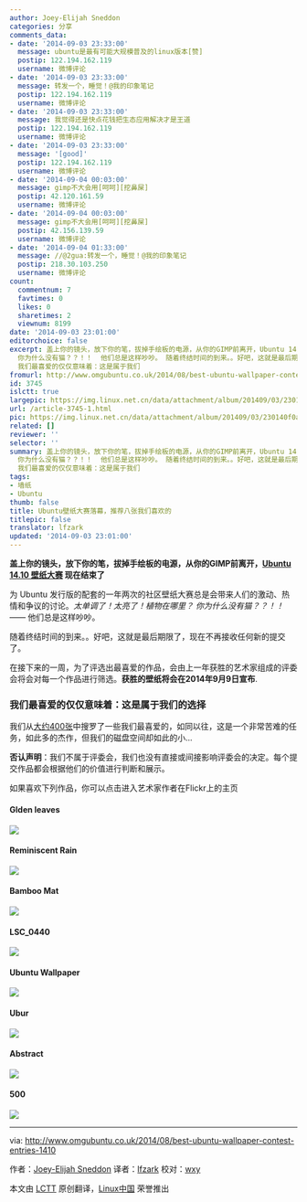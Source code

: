 ```yaml
---
author: Joey-Elijah Sneddon
categories: 分享
comments_data:
- date: '2014-09-03 23:33:00'
  message: ubuntu是最有可能大规模普及的linux版本[赞]
  postip: 122.194.162.119
  username: 微博评论
- date: '2014-09-03 23:33:00'
  message: 转发一个，睡觉！@我的印象笔记
  postip: 122.194.162.119
  username: 微博评论
- date: '2014-09-03 23:33:00'
  message: 我觉得还是快点花钱把生态应用解决才是王道
  postip: 122.194.162.119
  username: 微博评论
- date: '2014-09-03 23:33:00'
  message: '[good]'
  postip: 122.194.162.119
  username: 微博评论
- date: '2014-09-04 00:03:00'
  message: gimp不大会用[呵呵][挖鼻屎]
  postip: 42.120.161.59
  username: 微博评论
- date: '2014-09-04 00:03:00'
  message: gimp不大会用[呵呵][挖鼻屎]
  postip: 42.156.139.59
  username: 微博评论
- date: '2014-09-04 01:33:00'
  message: //@2gua:转发一个，睡觉！@我的印象笔记
  postip: 218.30.103.250
  username: 微博评论
count:
  commentnum: 7
  favtimes: 0
  likes: 0
  sharetimes: 2
  viewnum: 8199
date: '2014-09-03 23:01:00'
editorchoice: false
excerpt: 盖上你的镜头，放下你的笔，拔掉手绘板的电源，从你的GIMP前离开，Ubuntu 14.10 壁纸大赛 现在结束了 为 Ubuntu 发行版的配套的一年两次的社区壁纸大赛总是会带来人们的激动、热情和争议的讨论。太单调了！太亮了！植物在哪里？
  你为什么没有猫？？！！  他们总是这样吵吵。 随着终结时间的到来。。好吧，这就是最后期限了，现在不再接收任何新的提交了。 在接下来的一周，为了评选出最喜爱的作品，会由上一年获胜的艺术家组成的评委会将会对每一个作品进行筛选。获胜的壁纸将会在2014年9月9日宣布.
  我们最喜爱的仅仅意味着：这是属于我们
fromurl: http://www.omgubuntu.co.uk/2014/08/best-ubuntu-wallpaper-contest-entries-1410
id: 3745
islctt: true
largepic: https://img.linux.net.cn/data/attachment/album/201409/03/230140f0akaalhlydklbgg.jpg
url: /article-3745-1.html
pic: https://img.linux.net.cn/data/attachment/album/201409/03/230140f0akaalhlydklbgg.jpg.thumb.jpg
related: []
reviewer: ''
selector: ''
summary: 盖上你的镜头，放下你的笔，拔掉手绘板的电源，从你的GIMP前离开，Ubuntu 14.10 壁纸大赛 现在结束了 为 Ubuntu 发行版的配套的一年两次的社区壁纸大赛总是会带来人们的激动、热情和争议的讨论。太单调了！太亮了！植物在哪里？
  你为什么没有猫？？！！  他们总是这样吵吵。 随着终结时间的到来。。好吧，这就是最后期限了，现在不再接收任何新的提交了。 在接下来的一周，为了评选出最喜爱的作品，会由上一年获胜的艺术家组成的评委会将会对每一个作品进行筛选。获胜的壁纸将会在2014年9月9日宣布.
  我们最喜爱的仅仅意味着：这是属于我们
tags:
- 墙纸
- Ubuntu
thumb: false
title: Ubuntu壁纸大赛落幕，推荐八张我们喜欢的
titlepic: false
translator: lfzark
updated: '2014-09-03 23:01:00'
---
```


**盖上你的镜头，放下你的笔，拔掉手绘板的电源，从你的GIMP前离开，[Ubuntu 14.10 壁纸大赛](http://www.omgubuntu.co.uk/2014/08/ubuntu-14-10-wallpaper-contest) 现在结束了**


为 Ubuntu 发行版的配套的一年两次的社区壁纸大赛总是会带来人们的激动、热情和争议的讨论。*太单调了！太亮了！植物在哪里？ 你为什么没有猫？？！！* —— 他们总是这样吵吵。


随着终结时间的到来。。好吧，这就是最后期限了，现在不再接收任何新的提交了。


在接下来的一周，为了评选出最喜爱的作品，会由上一年获胜的艺术家组成的评委会将会对每一个作品进行筛选。**获胜的壁纸将会在2014年9月9日宣布**.


### 我们最喜爱的仅仅意味着：这是属于我们的选择


我们从[大约400张](https://www.flickr.com/groups/1410wallpapersubmissions/)中搜罗了一些我们最喜爱的，如同以往，这是一个非常苦难的任务，如此多的杰作，但我们的磁盘空间却如此的小...


**否认声明**：我们不属于评委会，我们也没有直接或间接影响评委会的决定。每个提交作品都会根据他们的价值进行判断和展示。


如果喜欢下列作品，你可以点击进入艺术家作者在Flickr上的主页


#### Glden leaves


[![](/data/attachment/album/201409/03/230140f0akaalhlydklbgg.jpg)](https://www.flickr.com/photos/mauro_campanelli/14919901295)


#### Reminiscent Rain


[![](/data/attachment/album/201409/03/230144hwbwwqrw5oot225i.jpg)](https://www.flickr.com/photos/fixem/14858973848)


#### Bamboo Mat


[![](/data/attachment/album/201409/03/230148hkvyk0wbv8wxuojy.jpg)](https://www.flickr.com/photos/havaxinhua/14222953450)


#### LSC\_0440


[![](/data/attachment/album/201409/03/230157hd5uc55dkrklz15g.jpg)](https://www.flickr.com/photos/laurentschenkel/14698997457)


#### Ubuntu Wallpaper


[![](/data/attachment/album/201409/03/230201qakrin4wnrbr3ttt.jpg)](https://www.flickr.com/photos/57135082@N05/14573905897)


#### Ubur


[![](/data/attachment/album/201409/03/230212hqigxgn23llrql2g.jpg)](https://www.flickr.com/photos/anomalous_saga/8423532123)


#### Abstract


[![](/data/attachment/album/201409/03/230220a5j95sstbb5u5yy1.jpg)](https://www.flickr.com/photos/el_nando/14969203701)


#### 500


[![](/data/attachment/album/201409/03/230224tfemthf8pgpfh66f.jpg)](https://www.flickr.com/photos/e4v/14660376638)




---


via: <http://www.omgubuntu.co.uk/2014/08/best-ubuntu-wallpaper-contest-entries-1410>


作者：[Joey-Elijah Sneddon](https://plus.google.com/117485690627814051450/?rel=author) 译者：[lfzark](https://github.com/lfzark) 校对：[wxy](https://github.com/wxy)


本文由 [LCTT](https://github.com/LCTT/TranslateProject) 原创翻译，[Linux中国](http://linux.cn/) 荣誉推出